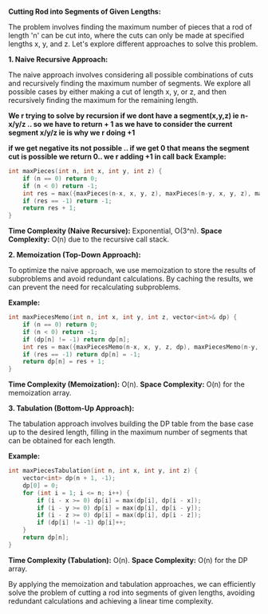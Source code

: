 **Cutting Rod into Segments of Given Lengths:**

The problem involves finding the maximum number of pieces that a rod of length 'n' can be cut into, where the cuts can only be made at specified lengths x, y, and z. Let's explore different approaches to solve this problem.

**1. Naive Recursive Approach:**

The naive approach involves considering all possible combinations of cuts and recursively finding the maximum number of segments. We explore all possible cases by either making a cut of length x, y, or z, and then recursively finding the maximum for the remaining length.

**We r trying to solve by recursion if we dont have a segment(x,y,z) ie n-x/y/z .. so we have to return + 1 as we have to consider the current segment x/y/z ie is why we r doing +1**

**if we get negative its not possible .. if we get 0 that means the segment cut is possible we return 0.. we r adding +1 in call back**
**Example:**
```cpp
int maxPieces(int n, int x, int y, int z) {
    if (n == 0) return 0;
    if (n < 0) return -1;
    int res = max({maxPieces(n-x, x, y, z), maxPieces(n-y, x, y, z), maxPieces(n-z, x, y, z)});
    if (res == -1) return -1;
    return res + 1;
}
```

**Time Complexity (Naive Recursive):** Exponential, O(3^n).
**Space Complexity:** O(n) due to the recursive call stack.

**2. Memoization (Top-Down Approach):**

To optimize the naive approach, we use memoization to store the results of subproblems and avoid redundant calculations. By caching the results, we can prevent the need for recalculating subproblems.

**Example:**
```cpp
int maxPiecesMemo(int n, int x, int y, int z, vector<int>& dp) {
    if (n == 0) return 0;
    if (n < 0) return -1;
    if (dp[n] != -1) return dp[n];
    int res = max({maxPiecesMemo(n-x, x, y, z, dp), maxPiecesMemo(n-y, x, y, z, dp), maxPiecesMemo(n-z, x, y, z, dp)});
    if (res == -1) return dp[n] = -1;
    return dp[n] = res + 1;
}
```

**Time Complexity (Memoization):** O(n).
**Space Complexity:** O(n) for the memoization array.

**3. Tabulation (Bottom-Up Approach):**

The tabulation approach involves building the DP table from the base case up to the desired length, filling in the maximum number of segments that can be obtained for each length.

**Example:**
```cpp
int maxPiecesTabulation(int n, int x, int y, int z) {
    vector<int> dp(n + 1, -1);
    dp[0] = 0;
    for (int i = 1; i <= n; i++) {
        if (i - x >= 0) dp[i] = max(dp[i], dp[i - x]);
        if (i - y >= 0) dp[i] = max(dp[i], dp[i - y]);
        if (i - z >= 0) dp[i] = max(dp[i], dp[i - z]);
        if (dp[i] != -1) dp[i]++;
    }
    return dp[n];
}
```

**Time Complexity (Tabulation):** O(n).
**Space Complexity:** O(n) for the DP array.

By applying the memoization and tabulation approaches, we can efficiently solve the problem of cutting a rod into segments of given lengths, avoiding redundant calculations and achieving a linear time complexity.